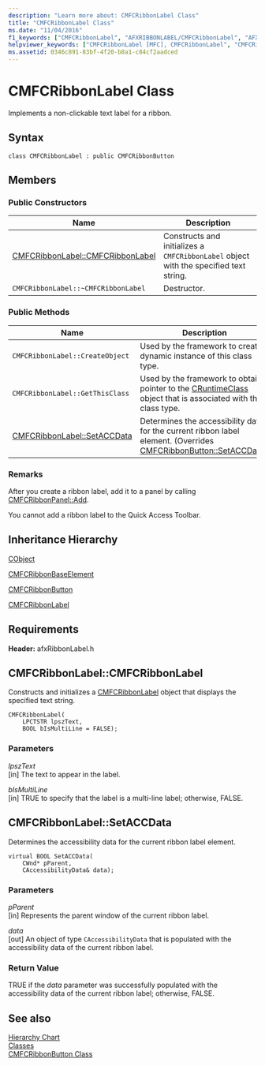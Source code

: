 ```yaml
---
description: "Learn more about: CMFCRibbonLabel Class"
title: "CMFCRibbonLabel Class"
ms.date: "11/04/2016"
f1_keywords: ["CMFCRibbonLabel", "AFXRIBBONLABEL/CMFCRibbonLabel", "AFXRIBBONLABEL/CMFCRibbonLabel::CMFCRibbonLabel", "AFXRIBBONLABEL/CMFCRibbonLabel::SetACCData"]
helpviewer_keywords: ["CMFCRibbonLabel [MFC], CMFCRibbonLabel", "CMFCRibbonLabel [MFC], SetACCData"]
ms.assetid: 0346c891-83bf-4f20-b8a1-c84cf2aadced
---
```

# CMFCRibbonLabel Class

Implements a non-clickable text label for a ribbon.

## Syntax

```
class CMFCRibbonLabel : public CMFCRibbonButton
```

## Members

### Public Constructors

|Name|Description|
|----------|-----------------|
|[CMFCRibbonLabel::CMFCRibbonLabel](#cmfcribbonlabel)|Constructs and initializes a `CMFCRibbonLabel` object with the specified text string.|
|`CMFCRibbonLabel::~CMFCRibbonLabel`|Destructor.|

### Public Methods

|Name|Description|
|----------|-----------------|
|`CMFCRibbonLabel::CreateObject`|Used by the framework to create a dynamic instance of this class type.|
|`CMFCRibbonLabel::GetThisClass`|Used by the framework to obtain a pointer to the [CRuntimeClass](../../mfc/reference/cruntimeclass-structure.md) object that is associated with this class type.|
|[CMFCRibbonLabel::SetACCData](#setaccdata)|Determines the accessibility data for the current ribbon label element. (Overrides [CMFCRibbonButton::SetACCData](../../mfc/reference/cmfcribbonbutton-class.md#setaccdata).)|

### Remarks

After you create a ribbon label, add it to a panel by calling [CMFCRibbonPanel::Add](../../mfc/reference/cmfcribbonpanel-class.md#add).

You cannot add a ribbon label to the Quick Access Toolbar.

## Inheritance Hierarchy

[CObject](../../mfc/reference/cobject-class.md)

[CMFCRibbonBaseElement](../../mfc/reference/cmfcribbonbaseelement-class.md)

[CMFCRibbonButton](../../mfc/reference/cmfcribbonbutton-class.md)

[CMFCRibbonLabel](../../mfc/reference/cmfcribbonlabel-class.md)

## Requirements

**Header:** afxRibbonLabel.h

## <a name="cmfcribbonlabel"></a> CMFCRibbonLabel::CMFCRibbonLabel

Constructs and initializes a [CMFCRibbonLabel](../../mfc/reference/cmfcribbonlabel-class.md) object that displays the specified text string.

```
CMFCRibbonLabel(
    LPCTSTR lpszText,
    BOOL bIsMultiLine = FALSE);
```

### Parameters

*lpszText*<br/>
[in] The text to appear in the label.

*bIsMultiLine*<br/>
[in] TRUE to specify that the label is a multi-line label; otherwise, FALSE.

## <a name="setaccdata"></a> CMFCRibbonLabel::SetACCData

Determines the accessibility data for the current ribbon label element.

```
virtual BOOL SetACCData(
    CWnd* pParent,
    CAccessibilityData& data);
```

### Parameters

*pParent*<br/>
[in] Represents the parent window of the current ribbon label.

*data*<br/>
[out] An object of type `CAccessibilityData` that is populated with the accessibility data of the current ribbon label.

### Return Value

TRUE if the *data* parameter was successfully populated with the accessibility data of the current ribbon label; otherwise, FALSE.

## See also

[Hierarchy Chart](../../mfc/hierarchy-chart.md)<br/>
[Classes](../../mfc/reference/mfc-classes.md)<br/>
[CMFCRibbonButton Class](../../mfc/reference/cmfcribbonbutton-class.md)
